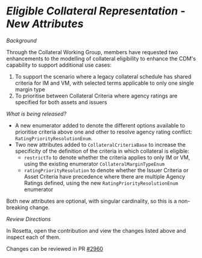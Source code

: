 # *Eligible Collateral Representation - New Attributes*

_Background_

Through the Collateral Working Group, members have requested two enhancements to the modelling of collateral eligibility to enhance the CDM's capability to support
additional use cases:
1. To support the scenario where a legacy collateral schedule has shared criteria for IM and VM, with selected terms applicable to only one single margin type
2. To prioritise between Collateral Criteria where agency ratings are specified for both assets and issuers

_What is being released?_

- A new enumerator added to denote the different options available to prioritise criteria above one and other to resolve agency rating conflict: `RatingPriorityResolutionEnum`.
- Two new attributes added to `CollateralCriteriaBase` to increase the specificity of the definition of the criteria in which collateral is eligible:
    - `restrictTo` to denote whether the criteria applies to only IM or VM, using the existing enumerator `CollateralMarginTypeEnum`
    - `ratingPriorityResolution` to denote whether the Issuer Criteria or Asset Criteria have precedence where there are multiple Agency Ratings defined,
  using the new `RatingPriorityResolutionEnum` enumerator

Both new attributes are optional, with singular cardinality, so this is a non-breaking change. 

_Review Directions_

In Rosetta, open the contribution and view the changes listed above and inspect each of them.

Changes can be reviewed in PR [#2960](https://github.com/finos/common-domain-model/pull/2960)
